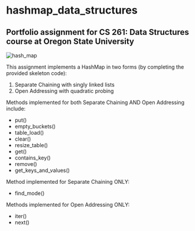 # hashmap_data_structures
## Portfolio assignment for CS 261: Data Structures course at Oregon State University
![hash_map](https://github.com/kayticodes/Hash_Map/assets/47190540/9635e9d4-2e57-41cc-943a-cbcb507c588f)

This assignment implements a HashMap in two forms (by completing the provided skeleton code):

1. Separate Chaining with singly linked lists
1. Open Addressing with quadratic probing
   
Methods implemented for both Separate Chaining AND Open Addressing include:

* put()
* empty_buckets()
* table_load()
* clear()
* resize_table()
* get()
* contains_key()
* remove()
* get_keys_and_values()

Method implemented for Separate Chaining ONLY:
* find_mode()

Methods implemented for Open Addressing ONLY:
* iter()
* next()
